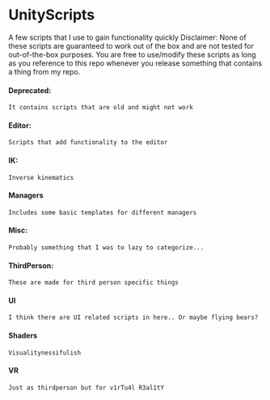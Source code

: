 # UnityScripts
A few scripts that I use to gain functionality quickly
Disclaimer: None of these scripts are guaranteed to work out of the box and are not tested for out-of-the-box purposes.
You are free to use/modify these scripts as long as you reference to this repo whenever you release something that contains a thing from my repo.

#### Deprecated:
	It contains scripts that are old and might not work

#### Editor:
	Scripts that add functionality to the editor

#### IK:
	Inverse kinematics
	
#### Managers
	Includes some basic templates for different managers

#### Misc:
	Probably something that I was to lazy to categorize...

#### ThirdPerson:
	These are made for third person specific things

#### UI
	I think there are UI related scripts in here.. Or maybe flying bears?
	
#### Shaders
	Visualitynessifulish

#### VR
	Just as thirdperson but for v1rTu4l R3al1tY